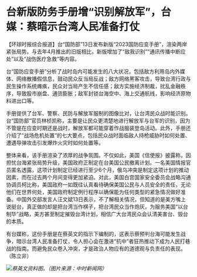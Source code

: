 

# 台新版防务手册增“识别解放军”，台媒：蔡暗示台湾人民准备打仗

【环球时报综合报道】台“国防部”13日发布新版“2023国防应变手册”，渲染两岸紧张局势。与去年4月推出的旧版相比，新版增加了“敌我识别”“通讯传播中断应处”以及“战伤医疗急救”等内容。

台“国防应变手册”分析了战时岛内可能发生的八大状况，包括敌方利用岛内外媒体、网络散播假信息，鼓动民众反当局反战；敌方网络黑客攻击，导致台湾行政与民生操作系统瘫痪，民众对当局产生不信任感；敌方实施经济制裁，扰乱金融秩序，导致股市崩盘、通货膨胀；敌军封锁台海空中、海上交通航线，影响经济原物料进出口等。

手册提供了台军、警察、民防与解放军服制的图像比对，让台湾民众战时能识别。台“国防部”官员林桢凯称，主要是让民众更清楚地进行解放军与台军的识别，因为不管是在应变时期还是战时，解放军都可能穿着作战服装登岛活动。此外，手册还介绍了“战场危机处置”的七大要点，包括民众战时面临敌人持枪威胁时如何处置、遭遇导弹攻击引发爆炸火灾时如何处置等。

整体来看，该手册渲染了浓厚的战争氛围。不仅如此，美国《信使报》披露称，因担忧台海紧张局势升级，美国政府正制定在台美国公民撤离计划。一名美国情报官员匿名透露，这项计划制定已经进行至少6个月，俄乌冲突是制定这项计划的推动因素，而在过去两个月间变得更加紧迫。对此，美国白宫国家安全委员会战略沟通协调员柯比称，美国政府一如既往认真看待确保美国公民与人员安全的责任，无论他们在世界何处，美国政府制定例行程序以确保能为任何类型的紧急情况做好准备。中国外交部发言人汪文斌13日表示，不了解相关情况，但知道的是美方嘴上说挺台，真正做的却是把台湾当作棋子，把台湾民众当作炮灰，为服务美国“以台制华”战略，美方甚至制定摧毁台湾计划，相信广大台湾民众会认清美害台、毁台的本质。

有台媒称，这份手册是在蔡英文的指示下编制的，这表示蔡预判台海可能发生战争，暗示台湾人民准备打仗，令人担心会在激进“抗中”者狂热推动下成为人民打巷战的指南。而避免民众卷入冲突，才是政治人物应有的道德观与负责任的表现。（陈立非）

![](https://inews.gtimg.com/om_bt/OYkvLSMWD7167gHA0k5yUtYn491wPdgA5AgBjswgKK9sMAA/1000)_蔡英文资料图。（图片来源：中时新闻网）_

